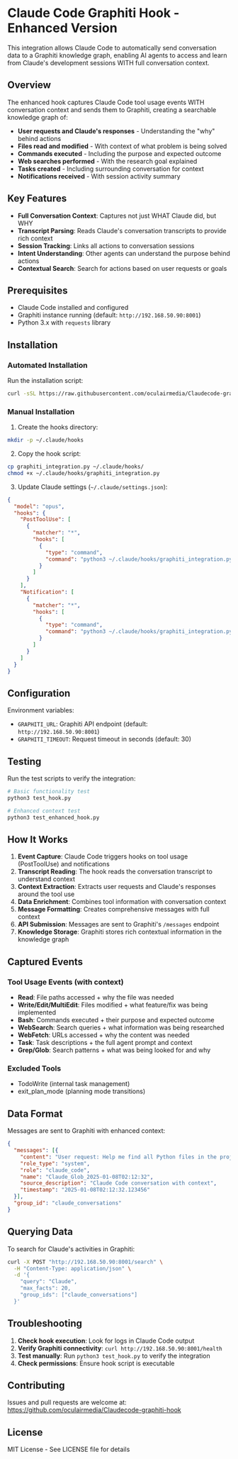 # Claude Code Graphiti Hook - Enhanced Version

This integration allows Claude Code to automatically send conversation data to a Graphiti knowledge graph, enabling AI agents to access and learn from Claude's development sessions WITH full conversation context.

## Overview

The enhanced hook captures Claude Code tool usage events WITH conversation context and sends them to Graphiti, creating a searchable knowledge graph of:
- **User requests and Claude's responses** - Understanding the "why" behind actions
- **Files read and modified** - With context of what problem is being solved
- **Commands executed** - Including the purpose and expected outcome
- **Web searches performed** - With the research goal explained
- **Tasks created** - Including surrounding conversation for context
- **Notifications received** - With session activity summary

## Key Features

- **Full Conversation Context**: Captures not just WHAT Claude did, but WHY
- **Transcript Parsing**: Reads Claude's conversation transcripts to provide rich context
- **Session Tracking**: Links all actions to conversation sessions
- **Intent Understanding**: Other agents can understand the purpose behind actions
- **Contextual Search**: Search for actions based on user requests or goals

## Prerequisites

- Claude Code installed and configured
- Graphiti instance running (default: `http://192.168.50.90:8001`)
- Python 3.x with `requests` library

## Installation

### Automated Installation

Run the installation script:

```bash
curl -sSL https://raw.githubusercontent.com/oculairmedia/Claudecode-graphiti-hook/main/install.sh | bash
```

### Manual Installation

1. Create the hooks directory:
```bash
mkdir -p ~/.claude/hooks
```

2. Copy the hook script:
```bash
cp graphiti_integration.py ~/.claude/hooks/
chmod +x ~/.claude/hooks/graphiti_integration.py
```

3. Update Claude settings (`~/.claude/settings.json`):
```json
{
  "model": "opus",
  "hooks": {
    "PostToolUse": [
      {
        "matcher": "*",
        "hooks": [
          {
            "type": "command",
            "command": "python3 ~/.claude/hooks/graphiti_integration.py"
          }
        ]
      }
    ],
    "Notification": [
      {
        "matcher": "*",
        "hooks": [
          {
            "type": "command",
            "command": "python3 ~/.claude/hooks/graphiti_integration.py"
          }
        ]
      }
    ]
  }
}
```

## Configuration

Environment variables:
- `GRAPHITI_URL`: Graphiti API endpoint (default: `http://192.168.50.90:8001`)
- `GRAPHITI_TIMEOUT`: Request timeout in seconds (default: 30)

## Testing

Run the test scripts to verify the integration:

```bash
# Basic functionality test
python3 test_hook.py

# Enhanced context test
python3 test_enhanced_hook.py
```

## How It Works

1. **Event Capture**: Claude Code triggers hooks on tool usage (PostToolUse) and notifications
2. **Transcript Reading**: The hook reads the conversation transcript to understand context
3. **Context Extraction**: Extracts user requests and Claude's responses around the tool use
4. **Data Enrichment**: Combines tool information with conversation context
5. **Message Formatting**: Creates comprehensive messages with full context
6. **API Submission**: Messages are sent to Graphiti's `/messages` endpoint
7. **Knowledge Storage**: Graphiti stores rich contextual information in the knowledge graph

## Captured Events

### Tool Usage Events (with context)
- **Read**: File paths accessed + why the file was needed
- **Write/Edit/MultiEdit**: Files modified + what feature/fix was being implemented  
- **Bash**: Commands executed + their purpose and expected outcome
- **WebSearch**: Search queries + what information was being researched
- **WebFetch**: URLs accessed + why the content was needed
- **Task**: Task descriptions + the full agent prompt and context
- **Grep/Glob**: Search patterns + what was being looked for and why

### Excluded Tools
- TodoWrite (internal task management)
- exit_plan_mode (planning mode transitions)

## Data Format

Messages are sent to Graphiti with enhanced context:
```json
{
  "messages": [{
    "content": "User request: Help me find all Python files in the project\n\nClaude's context: I'll help you find all Python files in your project. Let me search for them using the file pattern matching tool...\n\nAction: Claude searched for files matching '**/*.py' in .\n\nSession context: 5 user messages, 4 assistant messages, 3 tool uses",
    "role_type": "system",
    "role": "claude_code",
    "name": "Claude_Glob_2025-01-08T02:12:32",
    "source_description": "Claude Code conversation with context",
    "timestamp": "2025-01-08T02:12:32.123456"
  }],
  "group_id": "claude_conversations"
}
```

## Querying Data

To search for Claude's activities in Graphiti:

```bash
curl -X POST "http://192.168.50.90:8001/search" \
  -H "Content-Type: application/json" \
  -d '{
    "query": "Claude",
    "max_facts": 20,
    "group_ids": ["claude_conversations"]
  }'
```

## Troubleshooting

1. **Check hook execution**: Look for logs in Claude Code output
2. **Verify Graphiti connectivity**: `curl http://192.168.50.90:8001/health`
3. **Test manually**: Run `python3 test_hook.py` to verify the integration
4. **Check permissions**: Ensure hook script is executable

## Contributing

Issues and pull requests are welcome at: https://github.com/oculairmedia/Claudecode-graphiti-hook

## License

MIT License - See LICENSE file for details
